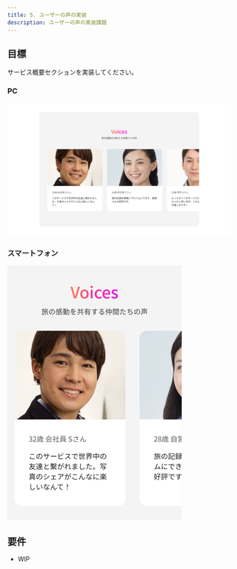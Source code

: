 ```yaml
---
title: 5. ユーザーの声の実装
description: ユーザーの声の実装課題
---
```


## 目標

サービス概要セクションを実装してください。

### PC

![alt text](../img/ユーザーの声.jpg)

### スマートフォン

![alt text](../img/ユーザーの声（SP）.png)

## 要件

- WIP
